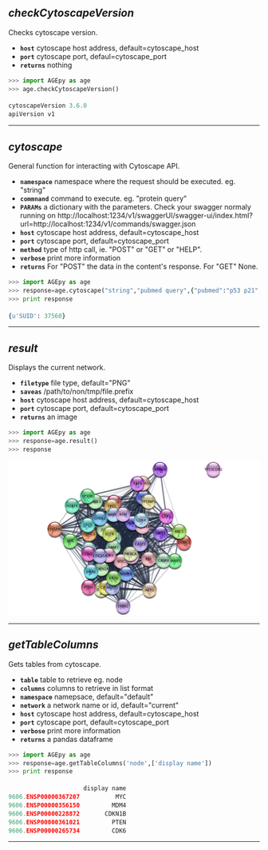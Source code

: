 ## ___checkCytoscapeVersion___

Checks cytoscape version.

* **`host`** cytoscape host address, default=cytoscape_host
* **`port`** cytoscape port, defaul=cytoscape_port
* **`returns`** nothing

```python
>>> import AGEpy as age
>>> age.checkCytoscapeVersion()

cytoscapeVersion 3.6.0
apiVersion v1
```
___
## ___cytoscape___

General function for interacting with Cytoscape API.

* **`namespace`** namespace where the request should be executed. eg. "string"
* **`commnand`** command to execute. eg. "protein query"
* **`PARAMs`** a dictionary with the parameters. Check your swagger normaly running on
http://localhost:1234/v1/swaggerUI/swagger-ui/index.html?url=http://localhost:1234/v1/commands/swagger.json
* **`host`** cytoscape host address, default=cytoscape_host
* **`port`** cytoscape port, default=cytoscape_port
* **`method`** type of http call, ie. "POST" or "GET" or "HELP".
* **`verbose`** print more information
* **`returns`** For "POST" the data in the content's response. For "GET" None.

```python
>>> import AGEpy as age
>>> response=age.cytoscape("string","pubmed query",{"pubmed":"p53 p21","limit":"50"})
>>> print response

{u'SUID': 37560}
```
___
## ___result___

Displays the current network.

* **`filetype`** file type, default="PNG"
* **`saveas`** /path/to/non/tmp/file.prefix
* **`host`** cytoscape host address, default=cytoscape_host
* **`port`** cytoscape port, default=cytoscape_port
* **`returns`** an image

```python
>>> import AGEpy as age
>>> response=age.result()
>>> response
```
![cytoscape](p53.png)
___

## ___getTableColumns___

Gets tables from cytoscape.

* **`table`** table to retrieve eg. node
* **`columns`** columns to retrieve in list format
* **`namespace`** namepsace, default="default"
* **`network`** a network name or id, default="current"
* **`host`** cytoscape host address, default=cytoscape_host
* **`port`** cytoscape port, default=cytoscape_port
* **`verbose`** print more information
* **`returns`** a pandas dataframe

```python
>>> import AGEpy as age
>>> response=age.getTableColumns('node',['display name'])
>>> print response

                     display name
9606.ENSP00000367207          MYC
9606.ENSP00000356150         MDM4
9606.ENSP00000228872       CDKN1B
9606.ENSP00000361021         PTEN
9606.ENSP00000265734         CDK6
```
___
